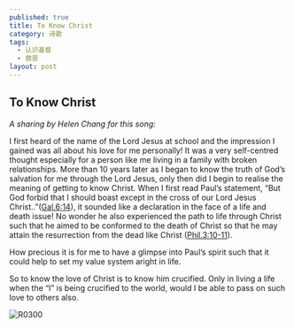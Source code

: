 ```yaml
---
published: true
title: To Know Christ
category: 诗歌
tags:
  - 认识基督
  - 救恩
layout: post
---
```


## To Know Christ

*A sharing by Helen Chang for this song:*

I first heard of the name of the Lord Jesus at school and the impression I gained was all about his love for me personally! It was a very self-centred thought especially for a person like me living in a family with broken relationships. More than 10 years later as I began to know the truth of God’s salvation for me through the Lord Jesus, only then did I begin to realise the meaning of getting to know Christ. When I first read Paul’s statement, “But God forbid that I should boast except in the cross of our Lord Jesus Christ..”([Gal.6:14](https://biblia.com/bible/esv/Gal.6.14)), it sounded like a declaration in the face of a life and death issue! No wonder he also experienced the path to life through Christ such that he aimed to be conformed to the death of Christ so that he may attain the resurrection from the dead like Christ ([Phil.3:10-11](https://biblia.com/bible/esv/Phil.3.10-11)). 

How precious it is for me to have a glimpse into Paul’s spirit such that it could help to set my value system aright in life. 

So to know the love of Christ is to know him crucified. Only in living a life when the “I” is being crucified to the world, would I be able to pass on such love to others also.

![R0300](https://github.com/songsworship/Songs/blob/main/_posts/images/R0300.png?raw=true)

